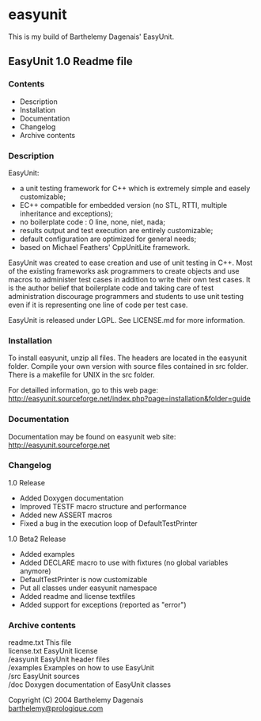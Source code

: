 # easyunit

This is my build of Barthelemy Dagenais' EasyUnit.

## EasyUnit 1.0 Readme file

### Contents

* Description
* Installation
* Documentation
* Changelog
* Archive contents

### Description

EasyUnit:

* a unit testing framework for C++ which is extremely simple and easely customizable;
* EC++ compatible for embedded version (no STL, RTTI, multiple inheritance and exceptions);
* no boilerplate code : 0 line, none, niet, nada;
* results output and test execution are entirely customizable;
* default configuration are optimized for general needs;
* based on Michael Feathers' CppUnitLite framework.
  
EasyUnit was created to ease creation and use of unit testing in C++. Most of the existing frameworks ask programmers to create objects and use macros to administer test cases in addition to write their own test cases. It is the author belief that boilerplate code and taking care of test administration discourage programmers and students to use unit testing even if it is representing one line of code per test case.

EasyUnit is released under LGPL. See LICENSE.md for more information.

### Installation

To install easyunit, unzip all files. The headers are located in the easyunit folder. Compile your own version with source files contained in src folder. There is a makefile for UNIX in the src folder.

For detailled information, go to this web page: http://easyunit.sourceforge.net/index.php?page=installation&folder=guide

### Documentation

Documentation may be found on easyunit web site: http://easyunit.sourceforge.net

### Changelog

1.0 Release

* Added Doxygen documentation
* Improved TESTF macro structure and performance
* Added new ASSERT macros
* Fixed a bug in the execution loop of DefaultTestPrinter

1.0 Beta2 Release

* Added examples
* Added DECLARE macro to use with fixtures (no global variables anymore)
* DefaultTestPrinter is now customizable
* Put all classes under easyunit namespace
* Added readme and license textfiles
* Added support for exceptions (reported as "error")

### Archive contents

readme.txt        This file  
license.txt       EasyUnit license  
/easyunit         EasyUnit header files  
/examples         Examples on how to use EasyUnit  
/src              EasyUnit sources  
/doc              Doxygen documentation of EasyUnit classes

Copyright (C) 2004 Barthelemy Dagenais  
barthelemy@prologique.com

